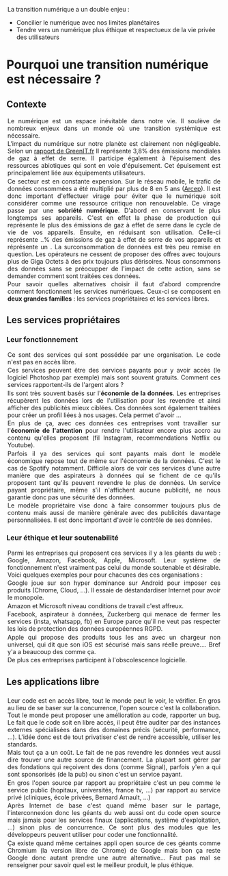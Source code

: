 La transition numérique a un double enjeu :
* Concilier le numérique avec nos limites planétaires
* Tendre vers un numérique plus éthique et respectueux de la vie privée des utilisateurs
# Pourquoi une transition numérique est nécessaire ?

## Contexte

Le numérique est un espace inévitable dans notre vie. Il soulève de nombreux enjeux dans un monde où une transition systémique est nécessaire.

L'impact du numérique sur notre planète est clairement non négligeable. Selon un [rapport de GreenIT.fr](https://www.greenit.fr/empreinte-environnementale-du-numerique-mondial/) Il représente 3,8% des émissions mondiales de gaz à effet de serre. Il participe également à l'épuisement des ressources abiotiques qui sont en voie d'épuisement. Cet épuisement est principalement liée aux équipements utilisateurs.

Ce secteur est en constante expension. Sur le réseau mobile, le trafic de données consommées a été multiplié par plus de 8 en 5 ans ([Arcep](https://www.arcep.fr/cartes-et-donnees/nos-publications-chiffrees/observatoire-des-marches-des-communications-electroniques-en-france/t3-2021.html)). Il est donc important d'effectuer virage pour éviter que le numérique soit considérer comme une ressource critique non renouvelable. Ce virage passe par une **sobriété numérique**. 
D'abord en conservant le plus longtemps ses appareils. C'est en effet la phase de production qui représente le plus des émissions de gaz à effet de serre dans le cycle de vie de vos appareils. 
Ensuite, en réduisant son utilisation. Celle-ci représente ..% des émissions de gaz à effet de serre de vos appareils et réprésente un . La surconsommation de données est très peu remise en question. Les opérateurs ne cessent de proposer des offres avec toujours plus de Giga Octets à des prix toujours plus dérisoires. Nous consommons des données sans se préocupper de l'impact de cette action, sans se demander comment sont traitées ces données. 


Pour savoir quelles alternatives choisir il faut d'abord comprendre comment fonctionnent les services numériques. Ceux-ci se composent en **deux grandes familles** : les services propriétaires et les services libres.

## Les services propriétaires

### Leur fonctionnement

Ce sont des services qui sont possédée par une organisation. Le code n'est pas en accès libre.

Ces services peuvent être des services payants pour y avoir accès (le logiciel Photoshop par exemple) mais sont souvent gratuits. Comment ces services rapportent-ils de l'argent alors ?

Ils sont très souvent basés sur l'**économie de la données**. Les entreprises récupèrent les données lors de l'utilisation pour les revendre et ainsi afficher des publicités mieux ciblées. Ces données sont également traitées pour créer un profil liées à nos usages. Cela permet d'avoir ...

En plus de ça, avec ces données ces entreprises vont travailler sur l'**économie de l'attention** pour rendre l'utilisateur encore plus accro au contenu qu'elles proposent (fil Instagram, recommendations Netflix ou Youtube).

Parfois il ya des services qui sont payants mais dont le modèle économique repose tout de même sur l'économie de la données. C'est le cas de Spotify notamment. Difficile alors de voir ces services d'une autre manière que des aspirateurs à données qui se fichent de ce qu'ils proposent tant qu'ils peuvent revendre le plus de données. Un service payant propriétaire, même s'il n'affichent aucune publicité, ne nous garantie donc pas une sécurité des données.

Le modèle propriétaire vise donc à faire consommer toujours plus de contenu mais aussi de manière générale avec des publicités davantage personnalisées. Il est donc important d'avoir le contrôle de ses données.

### Leur éthique et leur soutenabilité

Parmi les entreprises qui proposent ces services il y a les géants du web : Google, Amazon, Facebook, Apple, Microsoft. Leur système de fonctionnement n'est vraiment pas celui du monde soutenable et désirable. Voici quelques exemples pour pour chacunes des ces organisations :

Google joue sur son hyper dominance sur Android pour imposer ces produits (Chrome, Cloud, ...). Il essaie de déstandardiser Internet pour avoir le monopole.

Amazon et Microsoft niveau conditions de travail c'est affreux.

Facebook, aspirateur à données, Zuckerberg qui menace de fermer les services (insta, whatsapp, fb) en Europe parce qu'il ne veut pas respecter les lois de protection des données européennes RGPD.

Apple qui propose des produits tous les ans avec un chargeur non universel, qui dit que son iOS est sécurisé mais sans réelle preuve.... Bref y'a a beaucoup des comme ça.

De plus ces entreprises participent à l'obscolescence logicielle. 
## Les applications libre

###

Leur code est en accès libre, tout le monde peut le voir, le vérifier. En gros au lieu de se baser sur la concurrence, l'open source c'est la collaboration. Tout le monde peut proposer une amélioration au code, rapporter un bug. Le fait que le code soit en libre accès, il peut être auditer par des instances externes spécialisées dans des domaines précis (sécurité, performance, ...). L'idée donc est de tout privatiser c'est de rendre accessible, utiliser les standards.

Mais tout ça a un coût. Le fait de ne pas revendre les données veut aussi dire trouver une autre source de financement. La plupart sont gérer par des fondations qui reçoivent des dons (comme Signal), parfois y'en a qui sont sponsorisés (de la pub) ou sinon c'est un service payant.

En gros l'open source par rapport au propriétaire c'est un peu comme le service public (hopitaux, universités, france tv, ...) par rapport au service privé (cliniques, école privées, Bernard Arnault, ...)

Après Internet de base c'est quand même baser sur le partage, l'interconnexion donc les géants du web aussi ont du code open source mais jamais pour les services finaux (applications, système d'exploitation, ...) sinon plus de concurrence. Ce sont plus des modules que les développeurs peuvent utiliser pour coder une fonctionnalité.

Ça existe quand même certaines appli open source de ces géants comme Chromium (la version libre de Chrome) de Google mais bon ça reste Google donc autant prendre une autre alternative...
Faut pas mal se renseigner pour savoir quel est le meilleur produit, le plus éthique.

<style>
p{
    margin:0.5%;
    text-align: justify;
    text-justify: inter-word;
}
</style>
